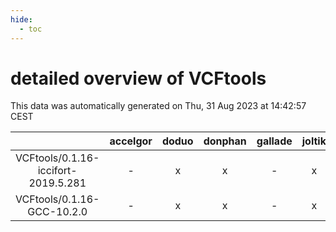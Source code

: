```yaml
---
hide:
  - toc
---
```


detailed overview of VCFtools
=============================


This data was automatically generated on Thu, 31 Aug 2023 at 14:42:57 CEST  

| |accelgor|doduo|donphan|gallade|joltik|skitty|swalot|victini|
| :---: | :---: | :---: | :---: | :---: | :---: | :---: | :---: | :---: |
|VCFtools/0.1.16-iccifort-2019.5.281|-|x|x|-|x|x|-|x|
|VCFtools/0.1.16-GCC-10.2.0|-|x|x|-|x|-|x|-|
